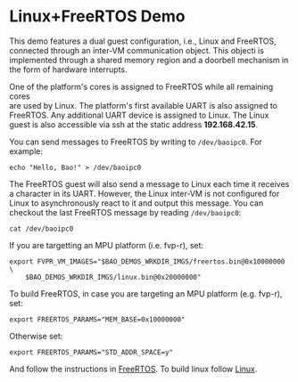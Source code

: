 # Linux+FreeRTOS Demo

This demo features a dual guest configuration, i.e., Linux and FreeRTOS, 
connected through an inter-VM communication object. This objecti is 
implemented through a shared memory region and a doorbell mechanism in 
the form of hardware interrupts.

One of the platform's cores is assigned to FreeRTOS while all remaining cores  
are used by Linux. The platform's first available UART is also assigned to 
FreeRTOS. Any additional UART device is assigned to Linux. The Linux guest is 
also accessible via ssh at the static address **192.168.42.15**.

You can send messages to FreeRTOS by writing to `/dev/baoipc0`. For example:

```
echo "Hello, Bao!" > /dev/baoipc0
```

The FreeRTOS guest will also send a message to Linux each time it receives a 
character in its UART. However, the Linux inter-VM is not configured for Linux
to asynchronously react to it and output this message. You can checkout the last
FreeRTOS message by reading `/dev/baoipc0`:

```
cat /dev/baoipc0
```

If you are targetting an MPU platform (i.e. fvp-r), set:

```
export FVPR_VM_IMAGES="$BAO_DEMOS_WRKDIR_IMGS/freertos.bin@0x10000000 \
    $BAO_DEMOS_WRKDIR_IMGS/linux.bin@0x20000000"
```

To build FreeRTOS, in case you are targeting an MPU platform (e.g. fvp-r), set:

```
export FREERTOS_PARAMS="MEM_BASE=0x10000000"
```

Otherwise set:

```
export FREERTOS_PARAMS="STD_ADDR_SPACE=y"
```

And follow the instructions in [FreeRTOS](../../guests/freertos/README.md). To
build linux follow [Linux](../../guests/linux/README.md).
